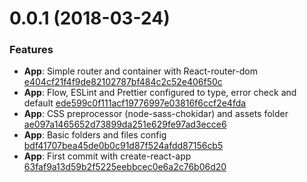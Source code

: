 <a name="0.0.1"></a>

# 0.0.1 (2018-03-24)

### Features

* **App**: Simple router and container with React-router-dom [e404cf21f4f9de82102787bf484c2c52e406f50c](https://github.com/proartti/boilerplate-react-redux/commit/e404cf21f4f9de82102787bf484c2c52e406f50c)
* **App**: Flow, ESLint and Prettier configured to type, error check and default [ede599c0f111acf19776997e03816f6ccf2e4fda](https://github.com/proartti/boilerplate-react-redux/commit/ede599c0f111acf19776997e03816f6ccf2e4fda)
* **App**: CSS preprocessor (node-sass-chokidar) and assets folder [ae097a1465652d73899da251e629fe97ad3ecce6](https://github.com/proartti/boilerplate-react-redux/commit/ae097a1465652d73899da251e629fe97ad3ecce6)
* **App**: Basic folders and files config [bdf41707bea45de0b0c91d87f524afdd87156cb5](https://github.com/proartti/boilerplate-react-redux/commit/bdf41707bea45de0b0c91d87f524afdd87156cb5)
* **App**: First commit with create-react-app [63faf9a13d59b2f5225eebbcec0e6a2c76b06d20](https://github.com/proartti/boilerplate-react-redux/commit/63faf9a13d59b2f5225eebbcec0e6a2c76b06d20)
